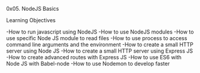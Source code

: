 0x05. NodeJS Basics

Learning Objectives

-How to run javascript using NodeJS
-How to use NodeJS modules
-How to use specific Node JS module to read files
-How to use process to access command line arguments and the environment
-How to create a small HTTP server using Node JS
-How to create a small HTTP server using Express JS
-How to create advanced routes with Express JS
-How to use ES6 with Node JS with Babel-node
-How to use Nodemon to develop faster